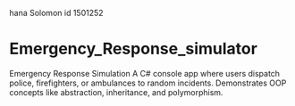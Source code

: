 hana Solomon id 1501252
# Emergency_Response_simulator
Emergency Response Simulation A C# console app where users dispatch police, firefighters, or ambulances to random incidents. Demonstrates OOP concepts like abstraction, inheritance, and polymorphism.
